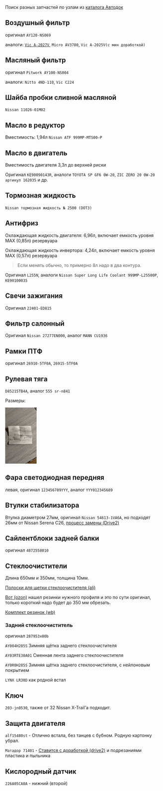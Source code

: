 Поиск разных запчастей по узлам из [<i class="fa fa-external-link" aria-hidden="true"></i> каталога Автодок](https://www.autodoc.ru/catalogs/original/list-nodes/nodes?catalogCode=NISSAN201809&carId=0&categoryId=16&carSsd=$*KwFZbXxlO1IeLyIDLA1iTwEVNTIsXFtdW0xKSQ8qFk4CHk9VEGxhOSsgTkdIAB1bWAJRSCc8SUZPAkEeGkkpX1tJRk8KVEoCUVtfQEkPDE0IZwJaNTpOR0hfMHpuEVkuKE5HSF4wAGtkSUZPWDQvPSBleXIzSEFOXjU_KnZpYy44TzEWAAAAAOgdQxE%3D$&ssd=JCpLd0ZtVWtOYUJHMGhFQjA4RXpKZGNENHFDZzBUWTJSaVpITmdkakFWS1hFZ2QyaHlUaUV6ZGpnMU1IWnZDWEpWTWoxNGR3cGhkbmx3Q0Q0aFFpa3JKRG93RlNseVpIYzlibmNDRWdZVUgzSWhJWEltUERaeGJuY1lBQzh2UFRrbWNHbDJGbUJuTHk4OU1UTWtjVzVrWUh3dlpuNTJid2x4WlFvRmNpRWhMUXNkQUdKbUVSZHlJU0VzQzJjRkYzWjVjR1JTUms4YkFoY0JESGQtY2poY1RSRVJCeEFSQjNBTmNBQUFBQUF6ci12NSQ%3D&wizzardSsd=undefined&t=1644916244255)

## Воздушный фильтр

оригинал `AY120-NS069`

аналоги: [<i class="fa fa-external-link" aria-hidden="true"></i> `Vic A-2027V`](https://baza.drom.ru/vladivostok/sell_spare_parts/filtr-vozdushnyj-na-nissan-serena-hfc27-gibrid-e-power-ay120-ns069-vic-92441117.html), `Micro AV3780`, `Vic A-2025V(с мин доработкой)`

## Масляный фильтр

оригинал `Pitwork AY100-NS004`

аналоги: `Nitto 4ND-110`, `Vic C224`

## Шайба пробки сливной масляной

`Nissan 11026-01M02`

## Масло в редуктор

Вместимость: 1,94л
`Nissan ATF 999MP-MTS00-P`

## Масло в двигатель

Вместимость двигателя 3,3л до верхней риски

Оригинал `KE90090143R`, аналоги `TOYOTA SP GF6 0W-20`, `ZIC ZERO 20 0W-20 артикул 162035` и др.

## Тормозная жидкость

`Nissan тормозная жидкость № 2500 (DOT3)`

## Антифриз

Охлаждающая жидкость двигателя: 6,96л, включает емкость уровня MAX (0,85л) резервуара

Охлаждающая жидкость инвертора: 4,24л, включает емкость уровня MAX (0,57л) резервуара

> Если менять обычно, то примерно 8л надо в два контура.

Оригинал `L255N`, аналоги `Nissan Super Long Life Coolant 999MP-L25500P`, `KE90100035`

## Свечи зажигания

Оригинал `22401-ED815`

## Фильтр салонный

Оригинал `Nissan 27277EN000`, аналог `MANN CU1936`

## Рамки ПТФ

оригинал `26910-5TF0A`, `26915-5TF0A`

## Рулевая тяга

`D85215TB4A`, аналог `555 sr-n841`

Размеры:

<img src="/assets/content/tie_rod.jpg" height="180" alt=""/>

## Фара светодиодная передняя

левая, оригинал `123456789YYY`, аналог `YYY012345689`

## Втулки стабилизатора

Втулка диаметром 27мм, оригинал `Nissan 54613-1VA6A`, но подходят 26мм от Nissan Serena C26, [<i class="fa fa-external-link" aria-hidden="true"></i> процесс замены (Drive2)](https://www.drive2.ru/l/630273601219598662/)

## Cайлентблоки задней балки

оригинал `4872558010`

## Стеклоочистители

Длина 650мм и 350мм, толщина 10мм.

[<i class="fa fa-external-link" aria-hidden="true"></i> Полоски для щетки стеклоочистителя (ali)](https://aliexpress.ru/item/32811127036.html)

[<i class="fa fa-external-link" aria-hidden="true"></i> Вот (ozon)](https://www.ozon.ru/product/k-t-rezinok-650-425-mm-dlya-gibridnyh-shchetok-mitsuba-osawa-57-seriya-masuma-mu-serii-h-416488772/?sh=yjrBUEfvkg) нашел резинки нужного профиля и это по сути оригинал, только короткий надо будет до 350 мм обрезать.

[<i class="fa fa-external-link" aria-hidden="true"></i> Комплект резинок (wb)](https://wildberries.ru/catalog/62797544/detail.aspx)

<div class="sub_block">

### Задний стеклоочиститель

оригинал `287953x00b`

`AY004H285S` Зимняя щётка заднего стеклоочистителя

`AY03RTE30A01` Сменная лента заднего стеклоочистителя

`AY0R0H285S` Зимняя щётка заднего стеклоочистителя, с нейлоновым покрытием

`LYNX LR30D` как родной встал

</div>

## Ключ

`203-jn0530`, также от 32 Nissan X-Trail'а подходит. 

## Защита двигателя

`alf15480st` - Отлично встала, без танцев с бубном. Родную картонку убрал.

`Матадор 71401` - [<i class="fa fa-external-link" aria-hidden="true"></i> Ставится с доработкой (drive2)](https://www.drive2.ru/l/602899335100762165/) и подрезаниями пластика и пыльника

## Кислородный датчик

`226A05CA0A` - нижний (второй)

